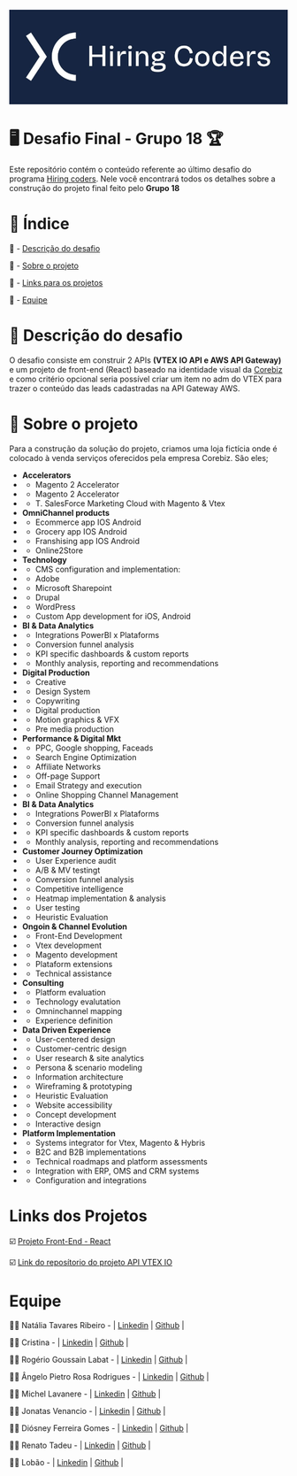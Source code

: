 ![logo-hiring-coders](https://github.com/diosneygomes/desafio-final-gama-academy-vtex/blob/main/logo-hiring-coders.png)

# :desktop_computer: Desafio Final - Grupo 18 :trophy:

Este repositório contém o conteúdo referente ao último desafio do programa <a href="https://www.hiringcoders.com.br/">Hiring coders</a>.
Nele você encontrará todos os detalhes sobre a construção do projeto final feito pelo **Grupo 18**

# :notebook: Índice

<a name="ancora"></a>
:pushpin: - [Descrição do desafio](#ancora1)

:pushpin: - [Sobre o projeto](#ancora2)

:pushpin: - [Links para os projetos](#ancora3)

:pushpin: - [Equipe](#ancora4)

<a id="ancora1"></a>
# :open_book: Descrição do desafio

O desafio consiste em construir 2 APIs **(VTEX IO API e AWS API Gateway)** e um projeto de front-end (React) baseado na identidade visual da <a href="https://www.corebiz.ag/pt/">Corebiz</a> e como critério opcional seria possível criar um item no adm do VTEX para trazer o conteúdo das leads cadastradas na API Gateway AWS.

<a id="ancora2"></a>
# :open_book: Sobre o projeto

Para a construção da solução do projeto, criamos uma loja fictícia onde é colocado à venda serviços oferecidos pela empresa Corebiz. São eles;

* **Accelerators**
* * Magento 2 Accelerator
* * Magento 2 Accelerator
* * T. SalesForce Marketing Cloud with Magento & Vtex
* **OmniChannel products**
* * Ecommerce app IOS Android
* * Grocery app IOS Android
* * Franshising app IOS Android
* * Online2Store
* **Technology**
* * CMS configuration and implementation:
* * Adobe
* * Microsoft Sharepoint
* * Drupal
* * WordPress
* * Custom App development for iOS, Android
* **BI & Data Analytics**
* * Integrations PowerBI x Plataforms
* * Conversion funnel analysis
* * KPI specific dashboards &amp; custom reports
* * Monthly analysis, reporting and recommendations
* **Digital Production**
* *  Creative
* *  Design System
* *  Copywriting
* *  Digital production
* *  Motion graphics & VFX
* *  Pre media production
*  **Performance & Digital Mkt**
* * PPC, Google shopping, Faceads
* * Search Engine Optimization
* * Affiliate Networks
* * Off-page Support
* * Email Strategy and execution
* * Online Shopping Channel Management
*  **BI & Data Analytics**
* * Integrations PowerBI x Plataforms
* * Conversion funnel analysis
* * KPI specific dashboards & custom reports
* * Monthly analysis, reporting and recommendations
*  **Customer Journey Optimization**
* * User Experience audit
* * A/B & MV testingt
* * Conversion funnel analysis
* * Competitive intelligence
* * Heatmap implementation & analysis
* * User testing
* * Heuristic Evaluation
* **Ongoin & Channel Evolution**
* * Front-End Development
* * Vtex development
* * Magento development
* * Plataform extensions
* * Technical assistance
* **Consulting**
* * Platform evaluation
* * Technology evalutation
* * Omninchannel mapping
* * Experience definition
* **Data Driven Experience**
* * User-centered design
* * Customer-centric design
* * User research & site analytics
* * Persona & scenario modeling
* * Information architecture
* * Wireframing & prototyping
* * Heuristic Evaluation
* * Website accessibility
* * Concept development
* * Interactive design
* **Platform Implementation**
* * Systems integrator for Vtex, Magento & Hybris
* * B2C and B2B implementations
* * Technical roadmaps and platform assessments
* * Integration with ERP, OMS and CRM systems
* * Configuration and integrations

<a id="ancora3"></a>
# Links dos Projetos

:ballot_box_with_check: <a href="https://github.com/devlobao84/desafio-0318-hcnew">Projeto Front-End - React</a>

:ballot_box_with_check: <a href="https://github.com/diosneygomes/desafio-final-api-vtex">Link do reposítorio do projeto API VTEX IO</a>


<a id="ancora4"></a>
# Equipe

:pouting_woman: Natália Tavares Ribeiro - | <a href="">Linkedin</a> | <a href ="">Github</a> |

:pouting_woman: Cristina - | <a href="">Linkedin</a> | <a href ="">Github</a> |

:pouting_man: Rogério Goussain Labat - | <a href="https://www.linkedin.com/in/rogerio-goussain-labat-1405207/">Linkedin</a> | <a href ="https://github.com/rogeriolabat">Github</a> |

:pouting_man: Ângelo Pietro Rosa Rodrigues - | <a href="">Linkedin</a> | <a href ="">Github</a> |

:pouting_man: Michel Lavanere - | <a href="">Linkedin</a> | <a href ="">Github</a> |

:pouting_man: Jonatas Venancio - | <a href="https://www.linkedin.com/in/jonatas-venancio-dev/">Linkedin</a> | <a href ="https://github.com/jovenan">Github</a> |

:pouting_man: Diósney Ferreira Gomes - | <a href="https://www.linkedin.com/in/diosneygomes">Linkedin</a> | <a href ="https://github.com/diosneygomes">Github</a> |

:pouting_man: Renato Tadeu - | <a href="https://www.linkedin.com/in/renato-tadeu-a7b935213/">Linkedin</a> | <a href ="https://github.com/rtof83">Github</a> |

:pouting_man: Lobão - | <a href="">Linkedin</a> | <a href ="">Github</a> |


